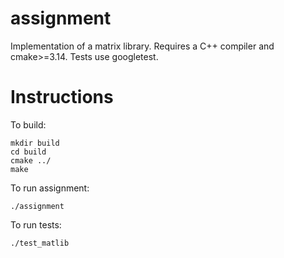 # assignment

Implementation of a matrix library. Requires a C++ compiler and cmake>=3.14. Tests use googletest.

# Instructions

To build:

```
mkdir build
cd build
cmake ../
make
```

To run assignment:
```
./assignment
```

To run tests:
```
./test_matlib
```
